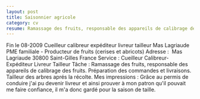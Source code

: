 ```yaml
---
layout: post
title: Saisonnier agricole
category: cv
resume: Ramassage des fruits, responsable des appareils de calibrage des fruits (cerises et abricots). Préparation des commandes et livraisons. Tailleur des arbres aprés la récolte.
---
```

Fin le 08-2009
Cueilleur calibreur expéditeur livreur tailleur
Mas Lagriaude
PME familiale - Producteur de fruits (cerises et abricots)
Adresse : ­ Mas Lagriaude­ 30800­ Saint-Gilles­ France
Service : Cueilleur­ Calibreur­ Expéditeur­ Livreur­ Tailleur­
Tâche : Ramassage des fruits, responsable des appareils de calibrage des fruits. Préparation des commandes et livraisons. Tailleur des arbres aprés la récolte.
Mes impressions : Grâce au permis de conduire j'ai pu devenir livreur et ainsi prouver à mon patron qu'il pouvait me faire confiance, il m'a donc gardé pour la saison de taille.